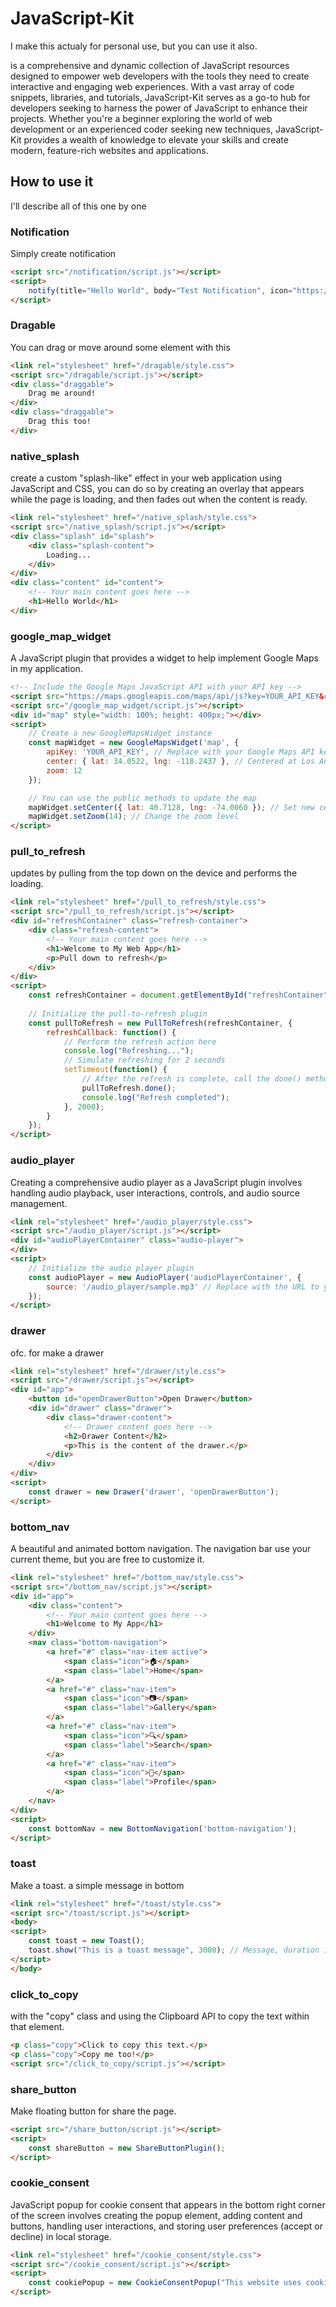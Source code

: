 # JavaScript-Kit
I make this actualy for personal use, but you can use it also.

is a comprehensive and dynamic collection of JavaScript resources designed to empower web developers with the tools they need to create interactive and engaging web experiences. With a vast array of code snippets, libraries, and tutorials, JavaScript-Kit serves as a go-to hub for developers seeking to harness the power of JavaScript to enhance their projects. Whether you're a beginner exploring the world of web development or an experienced coder seeking new techniques, JavaScript-Kit provides a wealth of knowledge to elevate your skills and create modern, feature-rich websites and applications.

## How to use it
I'll describe all of this one by one

### Notification
Simply create notification
```html
<script src="/notification/script.js"></script>
<script>
    notify(title="Hello World", body="Test Notification", icon="https://avatars.githubusercontent.com/u/33319709?v=4");
</script>
```

### Dragable
You can drag or move around some element with this
```html
<link rel="stylesheet" href="/dragable/style.css">
<script src="/dragable/script.js"></script>
<div class="draggable">
    Drag me around!
</div>
<div class="draggable">
    Drag this too!
</div>
```

### native_splash
create a custom "splash-like" effect in your web application using JavaScript and CSS, you can do so by creating an overlay that appears while the page is loading, and then fades out when the content is ready.
```html
<link rel="stylesheet" href="/native_splash/style.css">
<script src="/native_splash/script.js"></script>
<div class="splash" id="splash">
    <div class="splash-content">
        Loading...
    </div>
</div>
<div class="content" id="content">
    <!-- Your main content goes here -->
    <h1>Hello World</h1>
</div>
```

### google_map_widget
A JavaScript plugin that provides a widget to help implement Google Maps in my application.
```html
<!-- Include the Google Maps JavaScript API with your API key -->
<script src="https://maps.googleapis.com/maps/api/js?key=YOUR_API_KEY&callback=initMap" async defer></script>
<script src="/google_map_widget/script.js"></script>
<div id="map" style="width: 100%; height: 400px;"></div>
<script>
    // Create a new GoogleMapsWidget instance
    const mapWidget = new GoogleMapsWidget('map', {
        apiKey: 'YOUR_API_KEY', // Replace with your Google Maps API key
        center: { lat: 34.0522, lng: -118.2437 }, // Centered at Los Angeles
        zoom: 12
    });

    // You can use the public methods to update the map
    mapWidget.setCenter({ lat: 40.7128, lng: -74.0060 }); // Set new center
    mapWidget.setZoom(14); // Change the zoom level
</script>
```

### pull_to_refresh
updates by pulling from the top down on the device and performs the loading.
```html
<link rel="stylesheet" href="/pull_to_refresh/style.css">
<script src="/pull_to_refresh/script.js"></script>
<div id="refreshContainer" class="refresh-container">
    <div class="refresh-content">
        <!-- Your main content goes here -->
        <h1>Welcome to My Web App</h1>
        <p>Pull down to refresh</p>
    </div>
</div>
<script>
    const refreshContainer = document.getElementById("refreshContainer");
    
    // Initialize the pull-to-refresh plugin
    const pullToRefresh = new PullToRefresh(refreshContainer, {
        refreshCallback: function() {
            // Perform the refresh action here
            console.log("Refreshing...");
            // Simulate refreshing for 2 seconds
            setTimeout(function() {
                // After the refresh is complete, call the done() method
                pullToRefresh.done();
                console.log("Refresh completed");
            }, 2000);
        }
    });
</script>
```

### audio_player
Creating a comprehensive audio player as a JavaScript plugin involves handling audio playback, user interactions, controls, and audio source management.
```html
<link rel="stylesheet" href="/audio_player/style.css">
<script src="/audio_player/script.js"></script>
<div id="audioPlayerContainer" class="audio-player">
</div>
<script>
    // Initialize the audio player plugin
    const audioPlayer = new AudioPlayer('audioPlayerContainer', {
        source: '/audio_player/sample.mp3' // Replace with the URL to your audio file
    });
</script>
```

### drawer
ofc. for make a drawer
```html
<link rel="stylesheet" href="/drawer/style.css">
<script src="/drawer/script.js"></script>
<div id="app">
    <button id="openDrawerButton">Open Drawer</button>
    <div id="drawer" class="drawer">
        <div class="drawer-content">
            <!-- Drawer content goes here -->
            <h2>Drawer Content</h2>
            <p>This is the content of the drawer.</p>
        </div>
    </div>
</div>
<script>
    const drawer = new Drawer('drawer', 'openDrawerButton');
</script>
```

### bottom_nav
A beautiful and animated bottom navigation. The navigation bar use your current theme, but you are free to customize it.
```html
<link rel="stylesheet" href="/bottom_nav/style.css">
<script src="/bottom_nav/script.js"></script>
<div id="app">
    <div class="content">
        <!-- Your main content goes here -->
        <h1>Welcome to My App</h1>
    </div>
    <nav class="bottom-navigation">
        <a href="#" class="nav-item active">
            <span class="icon">🏠</span>
            <span class="label">Home</span>
        </a>
        <a href="#" class="nav-item">
            <span class="icon">📷</span>
            <span class="label">Gallery</span>
        </a>
        <a href="#" class="nav-item">
            <span class="icon">🔍</span>
            <span class="label">Search</span>
        </a>
        <a href="#" class="nav-item">
            <span class="icon">👤</span>
            <span class="label">Profile</span>
        </a>
    </nav>
</div>
<script>
    const bottomNav = new BottomNavigation('bottom-navigation');
</script>
```
### toast
Make a toast. a simple message in bottom
```html
<link rel="stylesheet" href="/toast/style.css">
<script src="/toast/script.js"></script>
<body>
<script>
    const toast = new Toast();
    toast.show("This is a toast message", 3000); // Message, duration in milliseconds
</script>
</body>
```

### click_to_copy
with the "copy" class and using the Clipboard API to copy the text within that element.
```html
<p class="copy">Click to copy this text.</p>
<p class="copy">Copy me too!</p>
<script src="/click_to_copy/script.js"></script>
```

### share_button
Make floating button for share the page.
```html
<script src="/share_button/script.js"></script>
<script>
    const shareButton = new ShareButtonPlugin();
</script>
```

### cookie_consent
JavaScript popup for cookie consent that appears in the bottom right corner of the screen involves creating the popup element, adding content and buttons, handling user interactions, and storing user preferences (accept or decline) in local storage.
```html
<link rel="stylesheet" href="/cookie_consent/style.css">
<script src="/cookie_consent/script.js"></script>
<script>
    const cookiePopup = new CookieConsentPopup("This website uses cookies to improve your experience.");
</script>
```
